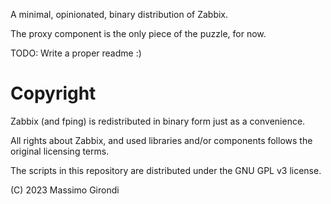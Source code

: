 A minimal, opinionated, binary distribution of Zabbix.

The proxy component is the only piece of the puzzle, for now.

TODO: Write a proper readme :)


# Copyright

Zabbix (and fping) is redistributed in binary form just as a convenience.

All rights about Zabbix, and used libraries and/or components follows the original licensing terms.

The scripts in this repository are distributed under the GNU GPL v3 license.

(C) 2023 Massimo Girondi

